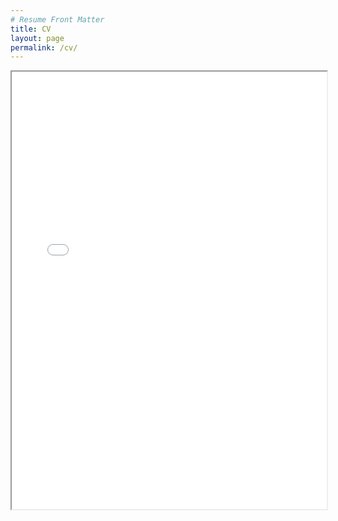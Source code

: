 ```yaml
---
# Resume Front Matter
title: CV
layout: page
permalink: /cv/
---
```



<iframe src="/assets/pdf/resume.pdf" width="100%" height="700px"></iframe>
